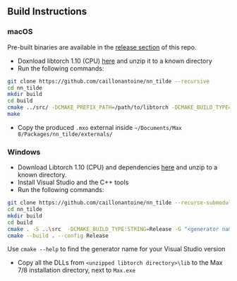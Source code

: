## Build Instructions

### macOS

Pre-built binaries are available in the [release section](https://github.com/caillonantoine/nn_tilde/releases) of this repo.

- Doxnload libtorch 1.10 (CPU) [here](https://download.pytorch.org/libtorch/cpu/libtorch-macos-1.10.1.zip) and unzip it to a known directory
- Run the following commands:

```bash
git clone https://github.com/caillonantoine/nn_tilde --recursive
cd nn_tilde
mkdir build
cd build
cmake ../src/ -DCMAKE_PREFIX_PATH=/path/to/libtorch -DCMAKE_BUILD_TYPE=Release
make
```

- Copy the produced `.mxo` external inside `~/Documents/Max 8/Packages/nn_tilde/externals/`

### Windows

- Download Libtorch 1.10 (CPU) and dependencies [here](https://download.pytorch.org/libtorch/cpu/libtorch-win-shared-with-deps-1.10.1%2Bcpu.zip) and unzip to a known directory.
- Install Visual Studio and the C++ tools
- Run the following commands:

```bash
git clone https://github.com/caillonantoine/nn_tilde --recurse-submodules
cd nn_tilde
mkdir build
cd build
cmake . -S ..\src  -DCMAKE_BUILD_TYPE:STRING=Release -G "<generator name of your Visual Studio version>" -A x64  -DTorch_DIR="<unzipped libtorch directory>\share\cmake\Torch"
cmake --build . --config Release
```

Use `cmake --help` to find the generator name for your Visual Studio version

- Copy all the DLLs from `<unzipped libtorch directory>\lib` to the Max 7/8 installation directory, next to `Max.exe`
